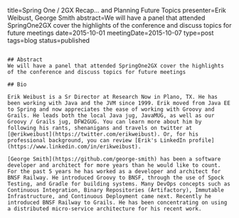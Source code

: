 title=Spring One / 2GX Recap... and Planning Future Topics
presenter=Erik Weibust, George Smith
abstract=We will have a panel that attended SpringOne2GX cover the highlights of the conference and discuss topics for future meetings
date=2015-10-01
meetingDate=2015-10-07
type=post
tags=blog
status=published
~~~~~~

## Abstract
We will have a panel that attended SpringOne2GX cover the highlights of the conference and discuss topics for future meetings

## Bio

Erik Weibust is a Sr Director at Research Now in Plano, TX. He has been working with Java and the JVM since 1999. Erik moved from Java EE to Spring and now appreciates the ease of working with Groovy and Grails. He leads both the local Java jug, JavaMUG, as well as our Groovy / Grails jug, DFW2GUG. You can learn more about him by following his rants, shenanigans and travels on twitter at [@erikweibust](https://twitter.com/erikweibust). Or, for his professional background, you can review [Erik's LinkedIn profile](https://www.linkedin.com/in/erikweibust).

[George Smith](https://github.com/george-smith) has been a software developer and architect for more years than he would like to count. For the past 5 years he has worked as a developer and architect for BNSF Railway. He introduced Groovy to BNSF, through the use of Spock Testing, and Gradle for building systems. Many DevOps concepts such as Continuous Integration, Binary Repositories (Artifactory), Immutable Infrastructure, and Continuous Deployment came next. Recently he introduced BNSF Railway to Grails. He has been concentrating on using a distributed micro-service architecture for his recent work.
